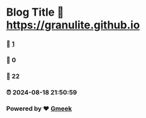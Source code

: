# Blog Title :link: https://granulite.github.io 
### :page_facing_up: [1](https://granulite.github.io/tag.html) 
### :speech_balloon: 0 
### :hibiscus: 22 
### :alarm_clock: 2024-08-18 21:50:59 
### Powered by :heart: [Gmeek](https://github.com/Meekdai/Gmeek)
